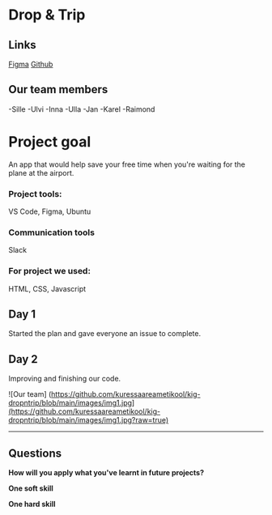 # Drop & Trip

## Links

[Figma](https://www.figma.com/file/vn8XmMlmkXJHiH5BMpXQxA/Drop'N'Trip?node-id=0%3A1&t=IrEZWtRTWWB0J47p-1)
[Github](https://github.com/kuressaareametikool/kig-dropntrip)

## Our team members
-Sille
-Ulvi
-Inna
-Ulla
-Jan
-Karel
-Raimond

# Project goal
An app that would help save your free time when you're waiting for the plane at the airport.

### Project tools:
VS Code, Figma, Ubuntu

### Communication tools
Slack

### For project we used: 
HTML, CSS, Javascript

## Day 1
Started the plan and gave everyone an issue to complete.

## Day 2
Improving and finishing our code.

![Our team] (https://github.com/kuressaareametikool/kig-dropntrip/blob/main/images/img1.jpg](https://github.com/kuressaareametikool/kig-dropntrip/blob/main/images/img1.jpg?raw=true)



-------------------------------------------


## Questions 
**How will you apply what you've learnt in future projects?**


**One soft skill**


**One hard skill**

